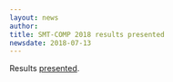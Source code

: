 ```yaml
---
layout: news
author:
title: SMT-COMP 2018 results presented
newsdate: 2018-07-13
---
```

Results [presented](/2018/SMT-COMP-2018.pdf).
